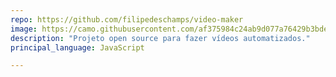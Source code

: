 ```yaml
---
repo: https://github.com/filipedeschamps/video-maker
image: https://camo.githubusercontent.com/af375984c24ab9d077a76429b3bde8035aadfcc7/68747470733a2f2f692e696d67736166652e6f72672f63622f636230646161363564662e676966
description: "Projeto open source para fazer vídeos automatizados."
principal_language: JavaScript

---
```

